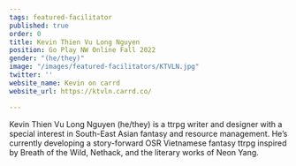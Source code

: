 ```yaml
---
tags: featured-facilitator
published: true
order: 0
title: Kevin Thien Vu Long Nguyen
position: Go Play NW Online Fall 2022
gender: "(he/they)"
image: "/images/featured-facilitators/KTVLN.jpg"
twitter: ''
website_name: Kevin on carrd
website_url: https://ktvln.carrd.co/

---
```

Kevin Thien Vu Long Nguyen (he/they) is a ttrpg writer and designer with a special interest in South-East Asian fantasy and resource management. He’s currently developing a story-forward OSR Vietnamese fantasy ttrpg inspired by Breath of the Wild, Nethack, and the literary works of Neon Yang.